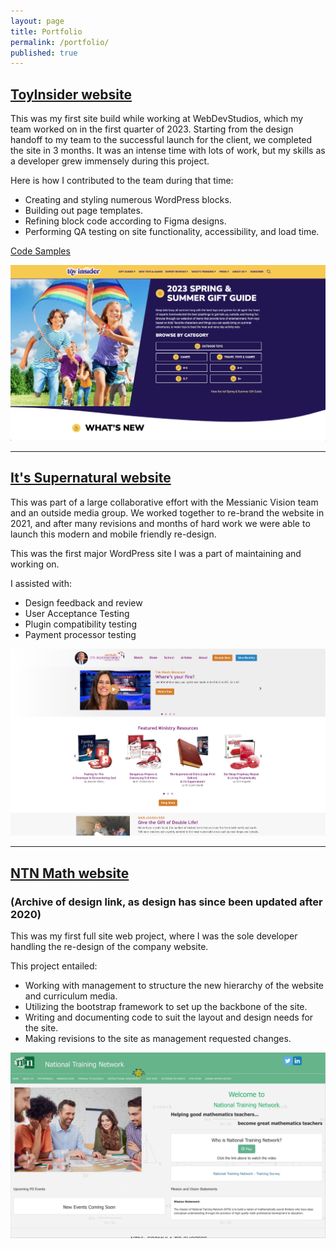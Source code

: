 ```yaml
---
layout: page
title: Portfolio
permalink: /portfolio/
published: true
---
```


## [ToyInsider website](https://toyinsider.com)

This was my first site build while working at WebDevStudios, which my team worked on in the first quarter of 2023. Starting from the design handoff to my team to the successful launch for the client, we completed the site in 3 months. It was an intense time with lots of work, but my skills as a developer grew immensely during this project.

Here is how I contributed to the team during that time:

- Creating and styling numerous WordPress blocks.
- Building out page templates.
- Refining block code according to Figma designs.
- Performing QA testing on site functionality, accessibility, and load time.

[Code Samples](https://github.com/maldorito/codesamples/tree/main/toyinsider)

![ToyInsider Homepage](/images/toyinsiderscreenshot.jpg)

___

## [It's Supernatural website](https://sidroth.org)

This was part of a large collaborative effort with the Messianic Vision team and an outside media group. We worked together to re-brand the website in 2021, and after many revisions and months of hard work we were able to launch this modern and mobile friendly re-design.

This was the first major WordPress site I was a part of maintaining and working on.

I assisted with:

- Design feedback and review
- User Acceptance Testing
- Plugin compatibility testing
- Payment processor testing

![SidRoth.org Homepage](/images/sidrothscreenshot.jpg)

___

## [NTN Math website](https://web.archive.org/web/20180718080232/http://www.ntnmath.com/)

### (Archive of design link, as design has since been updated after 2020)

This was my first full site web project, where I was the sole developer handling the re-design of the company website. 

This project entailed: 

- Working with management to structure the new hierarchy of the website and curriculum media. 
- Utilizing the bootstrap framework to set up the backbone of the site.
- Writing and documenting code to suit the layout and design needs for the site. 
- Making revisions to the site as management requested changes.

![NTN Math Homepage](/images/ntnmathscreenshot.jpg)
